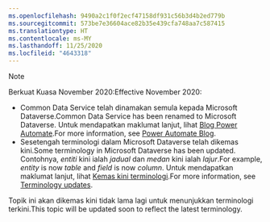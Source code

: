 ```yaml
---
ms.openlocfilehash: 9490a2c1f0f2ecf47158df931c56b3d4b2ed779b
ms.sourcegitcommit: 573be7e36604ace82b35e439cfa748aa7c587415
ms.translationtype: HT
ms.contentlocale: ms-MY
ms.lasthandoff: 11/25/2020
ms.locfileid: "4643318"
---
```

> [!NOTE]
> <span data-ttu-id="58c57-101">Berkuat Kuasa November 2020:</span><span class="sxs-lookup"><span data-stu-id="58c57-101">Effective November 2020:</span></span>
>
> - <span data-ttu-id="58c57-102">Common Data Service telah dinamakan semula kepada Microsoft Dataverse.</span><span class="sxs-lookup"><span data-stu-id="58c57-102">Common Data Service has been renamed to Microsoft Dataverse.</span></span> <span data-ttu-id="58c57-103">Untuk mendapatkan maklumat lanjut, lihat [Blog Power Automate](https://aka.ms/PAuAppBlog).</span><span class="sxs-lookup"><span data-stu-id="58c57-103">For more information, see [Power Automate Blog](https://aka.ms/PAuAppBlog).</span></span>
> - <span data-ttu-id="58c57-104">Sesetengah terminologi dalam Microsoft Dataverse telah dikemas kini.</span><span class="sxs-lookup"><span data-stu-id="58c57-104">Some terminology in Microsoft Dataverse has been updated.</span></span> <span data-ttu-id="58c57-105">Contohnya, *entiti* kini ialah *jadual* dan *medan* kini ialah *lajur*.</span><span class="sxs-lookup"><span data-stu-id="58c57-105">For example, *entity* is now *table* and *field* is now *column*.</span></span> <span data-ttu-id="58c57-106">Untuk mendapatkan maklumat lanjut, lihat [Kemas kini terminologi](https://go.microsoft.com/fwlink/?linkid=2147247).</span><span class="sxs-lookup"><span data-stu-id="58c57-106">For more information, see [Terminology updates](https://go.microsoft.com/fwlink/?linkid=2147247).</span></span>
>
> <span data-ttu-id="58c57-107">Topik ini akan dikemas kini tidak lama lagi untuk menunjukkan terminologi terkini.</span><span class="sxs-lookup"><span data-stu-id="58c57-107">This topic will be updated soon to reflect the latest terminology.</span></span>
